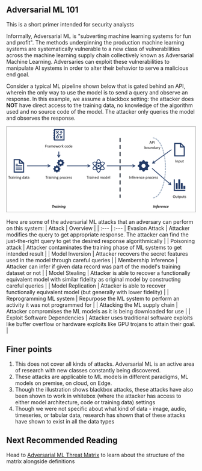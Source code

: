 ## Adversarial ML 101 
This is a short primer intended for security analysts

Informally, Adversarial ML is "subverting machine learning systems for fun and profit". The methods underpinning the production machine learning systems are systematically vulnerable to a new class of vulnerabilities across the machine learning supply chain collectively known as Adversarial Machine Learning. Adversaries can exploit these vulnerabilities to manipulate AI systems in order to alter their behavior to serve a malicious end goal.

Consider a typical ML pipeline shown below that is gated behind an API, wherein the only way to use the model is to send a query and observe an response. In this example, we assume a blackbox setting: the attacker does **NOT** have direct access to the training data, no knowledge of the algorithm used and no source code of the model. The attacker only queries the model and observes the response.

![Adversarial ML 101](/images/AdvML101.PNG)

Here are some of the adversarial ML attacks that an adversary can perform on this system:
| Attack 		 				| Overview	|
| :---							| :---
| Evasion Attack 				| Attacker modifies the query to get appropriate response. The attacker can find the just-the-right query to get the desired response algorithmically	|
| Poisoning attack 				| Attacker contaminates the training phase of ML systems to get intended result		|
| Model Inversion 				| Attacker recovers the secret features used in the model through careful queries	| 
| Membership Inference  		| Attacker can infer if given data record was part of the model's training dataset or not |
| Model Stealing        		| Attacker is able to recover a functionally equivalent model with similar fidelity as original model by constructing careful queries | 
| Model Replication     		| Attacker is able to recover functionally equivalent model (but generally with lower fidelity) | 
| Reprogramming ML system       | Repurpose the ML system to perform an activity it was not programmed for | 
| Attacking the ML supply chain | Attacker compromises the ML models as it is being downloaded for use | 
| Exploit Software Dependencies | Attacker uses traditional software exploits like buffer overflow or hardware exploits like GPU trojans to attain their goal. |

## Finer points 
1.  This does not cover all kinds of attacks. Adversarial ML is an active area of research with new classes constantly being discovered.
2.  These attacks are applicable to ML models in different paradigms, ML models on premise, on cloud, on Edge.
3.  Though the illustration shows blackbox attacks, these attacks have also been shown to work in whitebox (where the attacker has access to either model architecture, code or training data) settings
4.  Though we were not specific about what kind of data - image, audio, timeseries, or tabular data, research has shown that of these attacks have shown to exist in all the data types

## Next Recommended Reading 
Head to  [Adversarial ML Threat Matrix](/pages/adversarial-ml-threat-matrix.md) to learn about the structure of the matrix alongside definitions

